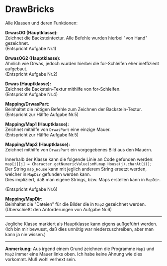 # DrawBricks

Alle Klassen und deren Funktionen:

**DrwasOG (Hauptklasse):**  
Zeichnet die Backsteintextur. Alle Befehle wurden hierbei "von Hand" gezeichnet.  
(Entspricht Aufgabe Nr.1)

**DrwasOG2 (Hauptklasse):**  
Ähnlich wie Drwas, jedoch wurden hierbei die for-Schleifen eher ineffizient aufgebaut.  
(Entspricht Aufgabe Nr.2)

**Drwas (Hauptklasse):**  
Zeichnet die Backstein-Textur mithilfe von for-Schleifen.  
(Entspricht Aufgabe Nr.4)

**Mapping/DrwasPart:**  
Beinhaltet die nötigen Befehle zum Zeichnen der Backstein-Textur.  
(Entspricht zur Hälfte Aufgabe Nr.5)

**Mapping/Map1 (Hauptklasse):**  
Zeichnet mithilfe von `DrwasPart` eine einzige Mauer.  
(Entspricht zur Hälfte Aufgabe Nr.5)

**Mapping/Map2 (Hauptklasse):**  
Zeichnet mithilfe von `DrwasPart` ein vorgegebenes Bild aus den Mauern.  

Innerhalb der Klasse kann die folgende Linie an Code gefunden werden:  
`map[i][j] = Character.getNumericValue(smM.map_House(j).charAt(i));`  
Der String `map_House` kann mit jeglich anderem String ersetzt werden, welcher in `MapDir` gefunden werden kann.  
Dies impliziert, daß man eigene Strings, bzw. Maps erstellen kann in `MapDir`.

(Entspricht Aufgabe Nr.6)

**Mapping/MapDir:**  
Beinhaltet die "Dateien" für die Bilder die in `Map2` gezeichnet werden.  
(Überschießt den Anforderungen von Aufgabe Nr.6)

---

Jegliche Klasse markiert als Hauptklasse kann eigens außgeführt werden. (Ich bin mir bewusst, daß dies unnötig war niederzuschreiben, aber man kann ja nie wissen.)

---

**Anmerkung:**
Aus irgend einem Grund zeichnen die Programme `Map1` und `Map2` immer eine Mauer links oben. Ich habe keine Ahnung wie dies vorkommt. Muß wohl verhext sein.
